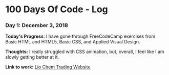 # 100 Days Of Code - Log

### Day 1: December 3, 2018
**Today's Progress**: I have gone through FreeCodeCamp exercises from Basic HTML and HTML5, Basic CSS, and Applied Visual Design.

**Thoughts:** I really struggled with CSS animation, but, overall, I feel like I am slowly getting better at it.

**Link to work:** [Lio Chem Trading Website](https://liochemtrading-78b82.firebaseapp.com)
